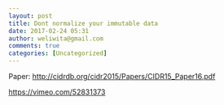 ```yaml
---
layout: post
title: Dont normalize your immutable data
date: 2017-02-24 05:31
author: weliwita@gmail.com
comments: true
categories: [Uncategorized]
---
```

Paper: http://cidrdb.org/cidr2015/Papers/CIDR15_Paper16.pdf

https://vimeo.com/52831373

